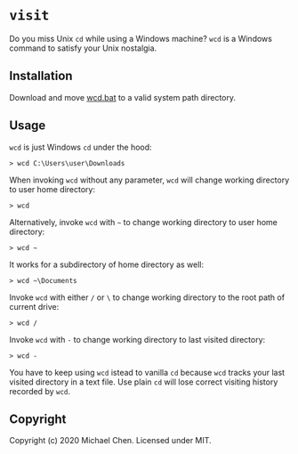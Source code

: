 # `visit`

Do you miss Unix `cd` while using a Windows machine? `wcd` is a Windows command to satisfy your Unix nostalgia.

## Installation

Download and move [wcd.bat](/wcd.bat) to a valid system path directory.

## Usage

`wcd` is just Windows `cd` under the hood:

```
> wcd C:\Users\user\Downloads
```

When invoking `wcd` without any parameter, `wcd` will change working directory to user home directory:

```
> wcd
```

Alternatively, invoke `wcd` with `~` to change working directory to user home directory:

```
> wcd ~
```

It works for a subdirectory of home directory as well:

```
> wcd ~\Documents
```

Invoke `wcd` with either `/` or `\` to change working directory to the root path of current drive:

```
> wcd /
```

Invoke `wcd` with `-` to change working directory to last visited directory:

```
> wcd -
```

You have to keep using `wcd` istead to vanilla `cd` because `wcd` tracks your last visited directory in a text file. Use plain `cd` will lose correct visiting history recorded by `wcd`.

## Copyright

Copyright (c) 2020 Michael Chen. Licensed under MIT.
